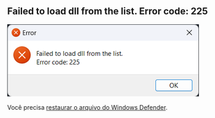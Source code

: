 ## Failed to load dll from the list. Error code: 225

![Failed to load dll from the list. Error code: 225](./assets/6.png)

Você precisa [restaurar o arquivo do Windows Defender](../guides/5.md).
